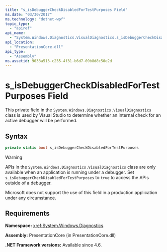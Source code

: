 ```yaml
---
title: "s_isDebuggerCheckDisabledForTestPurposes Field"
ms.date: "03/30/2017"
ms.technology: "dotnet-wpf"
topic_type:
  - "apiref"
api_name:
  - "System.Windows.Diagnostics.VisualDiagnostics.s_isDebuggerCheckDisabledForTestPurposes"
api_location:
  - "PresentationCore.dll"
api_type:
  - "Assembly"
ms.assetid: 9033a513-c255-4f31-b6d7-09b8d8c50e2d
---
```


# s_isDebuggerCheckDisabledForTestPurposes Field

This private field in the `System.Windows.Diagnostics.VisualDiagnostics` class is used by Visual Studio to determine whether an internal check for an active debugger will be performed.

## Syntax

```csharp
private static bool s_isDebuggerCheckDisabledForTestPurposes
```

> [!WARNING]
> APIs in the `System.Windows.Diagnostics.VisualDiagnostics` class are only available when an application is running under a debugger. Set `s_isDebuggerCheckDisabledForTestPurposes` to `true` to access the APIs outside of a debugger.
>
> Microsoft does not support the use of this field in a production application under any circumstance.

## Requirements

**Namespace:** <xref:System.Windows.Diagnostics>

**Assembly:** PresentationCore (in PresentationCore.dll)

**.NET Framework versions:** Available since 4.6.